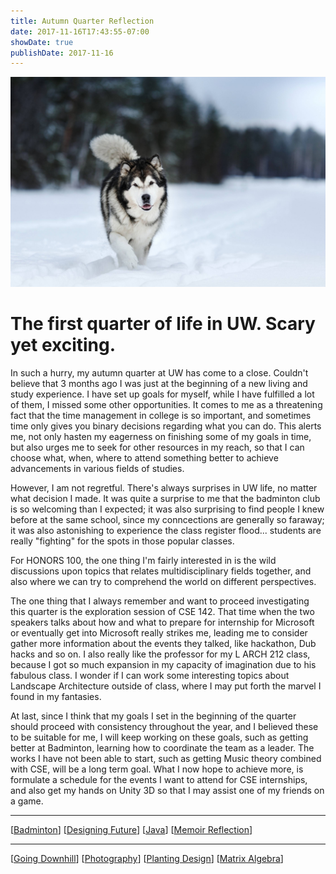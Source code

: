 ```yaml
---
title: Autumn Quarter Reflection
date: 2017-11-16T17:43:55-07:00
showDate: true
publishDate: 2017-11-16
---
```


![rfpaper_au](images/rfpaper_au.jpg)

# The first quarter of life in UW. Scary yet exciting.

In such a hurry, my autumn quarter at UW has come to a close. Couldn't believe that 3 months ago I was just at the beginning of a new living and study experience. I have set up goals for myself, while I have fulfilled a lot of them, I missed some other opportunities. It comes to me as a threatening fact that the time management in college is so important, and sometimes time only gives you binary decisions regarding what you can do. This alerts me, not only hasten my eagerness on finishing some of my goals in time, but also urges me to seek for other resources in my reach, so that I can choose what, when, where to attend something better to achieve advancements in various fields of studies.

However, I am not regretful. There's always surprises in UW life, no matter what decision I made. It was quite a surprise to me that the badminton club is so welcoming than I expected; it was also surprising to find people I knew before at the same school, since my conncections are generally so faraway; it was also astonishing to experience the class register flood... students are really "fighting" for the spots in those popular classes.

For HONORS 100, the one thing I'm fairly interested in is the wild discussions upon topics that relates multidisciplinary fields together, and also where we can try to comprehend the world on different perspectives.

The one thing that I always remember and want to proceed investigating this quarter is the exploration session of CSE 142. That time when the two speakers talks about how and what to prepare for internship for Microsoft or eventually get into Microsoft really strikes me, leading me to consider gather more information about the events they talked, like hackathon, Dub hacks and so on. I also really like the professor for my L ARCH 212 class, because I got so much expansion in my capacity of imagination due to his fabulous class. I wonder if I can work some interesting topics about Landscape Architecture outside of class, where I may put forth the marvel I found in my fantasies.

At last, since I think that my goals I set in the beginning of the quarter should proceed with consistency throughout the year, and I believed these to be suitable for me, I will keep working on these goals, such as getting better at Badminton, learning how to coordinate the team as a leader. The works I have not been able to start, such as getting Music theory combined with CSE, will be a long term goal. What I now hope to achieve more, is formulate a schedule for the events I want to attend for CSE internships, and also get my hands on Unity 3D so that I may assist one of my friends on a game.

---

[[Badminton]]
[[Designing Future]]
[[Java]]
[[Memoir Reflection]]

---

[[Going Downhill]]
[[Photography]]
[[Planting Design]]
[[Matrix Algebra]]

[//begin]: # "Autogenerated link references for markdown compatibility"
[Badminton]: Badminton "Badminton"
[Designing Future]: <Designing Future> "Designing Future"
[Java]: Java "Java"
[Memoir Reflection]: <Memoir Reflection> "Reflection Paper"
[Going Downhill]: <Going Downhill> "Going Downhill"
[Photography]: Photography "Photography"
[Planting Design]: <Planting Design> "Planting Design"
[Matrix Algebra]: <Matrix Algebra> "The Matrix: Failure"
[//end]: # "Autogenerated link references"
